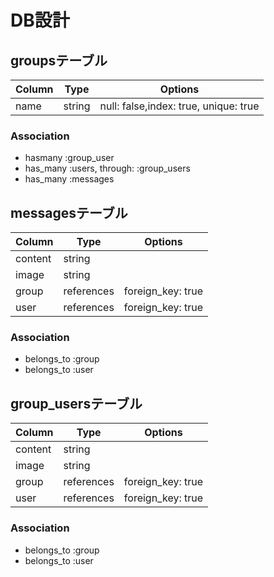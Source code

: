 # DB設計

## groupsテーブル

|Column|Type|Options|
|------|----|-------|
|name  |string|null: false,index: true, unique: true|

### Association
- hasmany :group_user
- has_many :users, through: :group_users
- has_many :messages


## messagesテーブル

|Column|Type|Options|
|------|----|-------|
|content|string|
|image|string|
|group|references|foreign_key: true|
|user|references|foreign_key: true|

### Association

- belongs_to :group
- belongs_to :user




## group_usersテーブル

|Column|Type|Options|
|------|----|-------|
|content|string|
|image|string|
|group|references|foreign_key: true|
|user|references|foreign_key: true|

### Association

- belongs_to :group
- belongs_to :user


